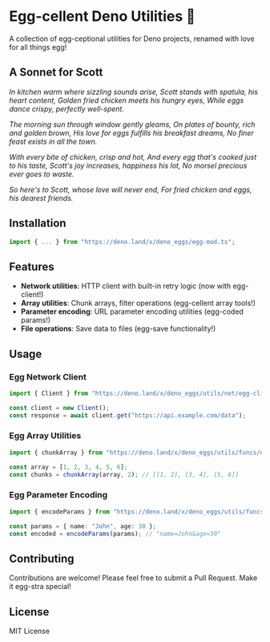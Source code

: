 # Egg-cellent Deno Utilities 🥚

A collection of egg-ceptional utilities for Deno projects, renamed with love for all things egg!

## A Sonnet for Scott

*In kitchen warm where sizzling sounds arise,*
*Scott stands with spatula, his heart content,*
*Golden fried chicken meets his hungry eyes,*
*While eggs dance crispy, perfectly well-spent.*

*The morning sun through window gently gleams,*
*On plates of bounty, rich and golden brown,*
*His love for eggs fulfills his breakfast dreams,*
*No finer feast exists in all the town.*

*With every bite of chicken, crisp and hot,*
*And every egg that's cooked just to his taste,*
*Scott's joy increases, happiness his lot,*
*No morsel precious ever goes to waste.*

*So here's to Scott, whose love will never end,*
*For fried chicken and eggs, his dearest friends.*

## Installation

```typescript
import { ... } from "https://deno.land/x/deno_eggs/egg-mod.ts";
```

## Features

- **Network utilities**: HTTP client with built-in retry logic (now with egg-client!)
- **Array utilities**: Chunk arrays, filter operations (egg-cellent array tools!)
- **Parameter encoding**: URL parameter encoding utilities (egg-coded params!)
- **File operations**: Save data to files (egg-save functionality!)

## Usage

### Egg Network Client

```typescript
import { Client } from "https://deno.land/x/deno_eggs/utils/net/egg-client.ts";

const client = new Client();
const response = await client.get("https://api.example.com/data");
```

### Egg Array Utilities

```typescript
import { chunkArray } from "https://deno.land/x/deno_eggs/utils/funcs/egg-chunkArray.ts";

const array = [1, 2, 3, 4, 5, 6];
const chunks = chunkArray(array, 2); // [[1, 2], [3, 4], [5, 6]]
```

### Egg Parameter Encoding

```typescript
import { encodeParams } from "https://deno.land/x/deno_eggs/utils/funcs/egg-encodeParams.ts";

const params = { name: "John", age: 30 };
const encoded = encodeParams(params); // "name=John&age=30"
```

## Contributing

Contributions are welcome! Please feel free to submit a Pull Request. Make it egg-stra special!

## License

MIT License
